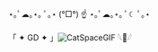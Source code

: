 ⋆｡ﾟ☁︎｡⋆｡ ﾟ｡⋆ (°□°) ☝️ ⋆｡ﾟ☁︎｡⋆｡ ﾟ☾ ﾟ｡⋆

「 ✦ GD ✦ 」![CatSpaceGIF](https://github.com/user-attachments/assets/a38ecc15-a3a0-4111-bfb6-a07c823214d7)
 𓆩🖤𓆪
